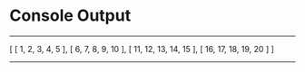 # Console Output

 - - - - - 
 [
  [ 1, 2, 3, 4, 5 ],
  [ 6, 7, 8, 9, 10 ],
  [ 11, 12, 13, 14, 15 ],
  [ 16, 17, 18, 19, 20 ]
] 
 - - - - - 
